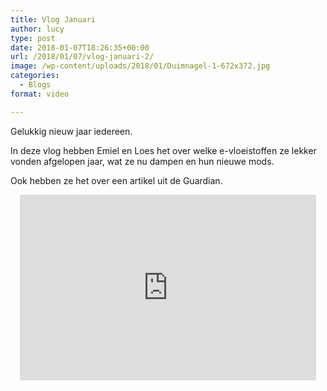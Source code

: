 ```yaml
---
title: Vlog Januari
author: lucy
type: post
date: 2018-01-07T18:26:35+00:00
url: /2018/01/07/vlog-januari-2/
image: /wp-content/uploads/2018/01/Duimnagel-1-672x372.jpg
categories:
  - Blogs
format: video

---
```

Gelukkig nieuw jaar iedereen.

In deze vlog hebben Emiel en Loes het over welke e-vloeistoffen ze lekker vonden afgelopen jaar, wat ze nu dampen en hun nieuwe mods.
  
Ook hebben ze het over een artikel uit de Guardian.

<span class="embed-youtube" style="text-align:center; display: block;"><iframe class='youtube-player' type='text/html' width='474' height='297' src='https://www.youtube.com/embed/F2kwiKUyJ5c?version=3&#038;rel=1&#038;fs=1&#038;autohide=2&#038;showsearch=0&#038;showinfo=1&#038;iv_load_policy=1&#038;wmode=transparent' allowfullscreen='true' style='border:0;'></iframe></span>